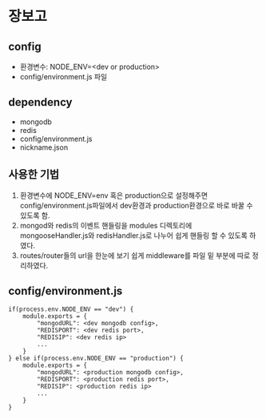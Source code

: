 # 장보고
## config
- 환경변수: NODE_ENV=\<dev or production\>
- config/environment.js 파일

## dependency
- mongodb
- redis
- config/environment.js
- nickname.json


## 사용한 기법
1. 환경변수에 NODE_ENV=env 혹은 production으로 설정해주면 config/environment.js파일에서 dev환경과 production환경으로 바로 바꿀 수 있도록 함.
2. mongod와 redis의 이벤트 핸들링을 modules 디렉토리에 mongooseHandler.js와 redisHandler.js로 나누어 쉽게 핸들링 할 수 있도록 하였다.
3. routes/router들의 url을 한눈에 보기 쉽게 middleware를 파일 밑 부분에 따로 정리하였다.

## config/environment.js
```
if(process.env.NODE_ENV == "dev") {
    module.exports = {
        "mongodURL": <dev mongodb config>,
        "REDISPORT": <dev redis port>,
        "REDISIP": <dev redis ip>
        ...
    }
} else if(process.env.NODE_ENV == "production") {
    module.exports = {
        "mongodURL": <production mongodb config>,
        "REDISPORT": <production redis port>,
        "REDISIP": <production redis ip>
        ...
    }
}
```